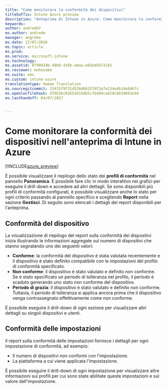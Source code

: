 ```yaml
---
title: "Come monitorare la conformità dei dispositivi"
titleSuffix: Intune Azure preview
description: "Anteprima di Intune in Azure: Come monitorare la conformità del dispositivo."
keywords: 
author: andredm7
ms.author: andredm
manager: angrobe
ms.date: 12/07/2016
ms.topic: article
ms.prod: 
ms.service: microsoft-intune
ms.technology: 
ms.assetid: 0790934b-48b9-435b-a8aa-e83ed5b73191
ms.reviewer: muhosabe
ms.suite: ems
ms.custom: intune-azure
translationtype: Human Translation
ms.sourcegitcommit: 15415f9f31d520d66257df3a7e134e4b1de8467c
ms.openlocfilehash: d70b3bc82b528184b5cfb4d4cad19cb034093e94
ms.lasthandoff: 04/07/2017


---
```

# <a name="how-to-monitor-device-compliance-in-intune-azure-preview"></a>Come monitorare la conformità dei dispositivi nell'anteprima di Intune in Azure

[!INCLUDE[azure_preview](../includes/azure_preview.md)]

È possibile visualizzare il riepilogo dello stato dei **profili di conformità** nel pannello **Panoramica**.
È possibile fare clic in modo interattivo nei grafici per eseguire il drill-down e accedere ad altri dettagli. Se sono disponibili più profili di conformità configurati, è possibile visualizzare anche lo stato per ogni criterio passando al pannello specifico e scegliendo **Report** nella sezione **Gestisci**.  Di seguito sono elencati i dettagli dei report disponibili per l'anteprima.

##  <a name="device-compliance"></a>Conformità del dispositivo

La visualizzazione di riepilogo del report sulla conformità dei dispositivi inizia illustrando le informazioni aggregate sul numero di dispositivi che stanno segnalando uno dei seguenti valori:

- **Conforme**: la conformità del dispositivo è stata valutata recentemente e il dispositivo è stato definito compatibile con le impostazioni del profilo di conformità specificato.
- **Non conforme**: il dispositivo è stato valutato e definito non conforme.  Se è stato specificato un periodo di tolleranza nel profilo, il periodo è scaduto generando uno stato non conforme del dispositivo.
- **Periodo di grazia**: il dispositivo è stato valutato e definito non conforme. Tuttavia, il periodo di tolleranza si applica ancora prima che il dispositivo venga contrassegnato effettivamente come non conforme.

È possibile eseguire il drill-down di ogni sezione per visualizzare altri dettagli su singoli dispositivi e utenti.

## <a name="setting-compliance"></a>Conformità delle impostazioni

Il report sulla conformità delle impostazioni fornisce i dettagli per ogni impostazione di conformità, ad esempio:

- Il numero di dispositivi non conformi con l'impostazione.
- La piattaforma a cui viene applicata l'impostazione.

È possibile eseguire il drill-down di ogni impostazione per visualizzare altre informazioni sui profili per cui sono state abilitate queste impostazioni e sul valore dell'impostazione.

